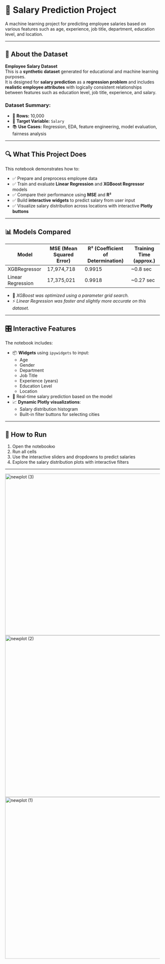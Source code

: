 # 💼 Salary Prediction Project

A machine learning project for predicting employee salaries based on various features such as age, experience, job title, department, education level, and location.

---
## 🧾 About the Dataset

**Employee Salary Dataset**  
This is a **synthetic dataset** generated for educational and machine learning purposes.  
It is designed for **salary prediction** as a **regression problem** and includes **realistic employee attributes** with logically consistent relationships between features such as education level, job title, experience, and salary.

### Dataset Summary:

- 📌 **Rows:** 10,000  
- 🎯 **Target Variable:** `Salary`  
- 📚 **Use Cases:** Regression, EDA, feature engineering, model evaluation, fairness analysis

---

## 🔍 What This Project Does

This notebook demonstrates how to:

- ✅ Prepare and preprocess employee data
- ✅ Train and evaluate **Linear Regression** and **XGBoost Regressor** models
- ✅ Compare their performance using **MSE** and **R²**
- ✅ Build **interactive widgets** to predict salary from user input
- ✅ Visualize salary distribution across locations with interactive **Plotly buttons**

---

## 📊 Models Compared

| Model             | MSE (Mean Squared Error) | R² (Coefficient of Determination) | Training Time (approx.) |
|------------------|--------------------------|----------------------------------|--------------------------|
| XGBRegressor      | 17,974,718               | 0.9915                           | ~0.8 sec                 |
| Linear Regression | 17,375,021               | 0.9918                           | ~0.27 sec                |

- 🔧 *XGBoost was optimized using a parameter grid search.*
- ⚡ *Linear Regression was faster and slightly more accurate on this dataset.*

---

## 🎛️ Interactive Features

The notebook includes:

- 📦 **Widgets** using `ipywidgets` to input:
  - Age
  - Gender
  - Department
  - Job Title
  - Experience (years)
  - Education Level
  - Location
- 🧠 Real-time salary prediction based on the model
- 📈 **Dynamic Plotly visualizations**:
  - Salary distribution histogram
  - Built-in filter buttons for selecting cities

---


## 🚀 How to Run

1. Open the notebookю
2. Run all cells
3. Use the interactive sliders and dropdowns to predict salaries
4. Explore the salary distribution plots with interactive filters

---

<img width="1413" height="525" alt="newplot (3)" src="https://github.com/user-attachments/assets/8c863160-78e8-41fa-b164-f578de5ad136" />
<img width="1413" height="525" alt="newplot (2)" src="https://github.com/user-attachments/assets/56962e6b-f8a2-4432-aec1-7f3bf6c3ccb8" />
<img width="1413" height="525" alt="newplot (1)" src="https://github.com/user-attachments/assets/e115e1e2-7591-4818-bb10-ac83f74eb006" />
